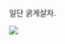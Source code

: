 일단 굵게살자.

<img src="https://https://www.javascript.com/badge/Java-007396?style=flat-square&logo={Vimeo}&logoColor=white"/>
